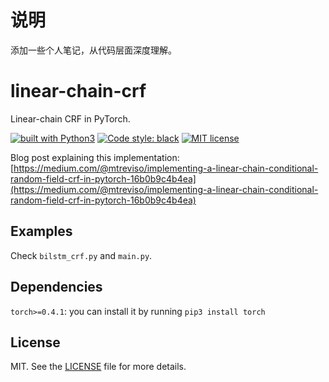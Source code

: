 # 说明

添加一些个人笔记，从代码层面深度理解。

# linear-chain-crf
Linear-chain CRF in PyTorch.

<a href="https://www.python.org/"><img src="https://img.shields.io/badge/built%20with-Python3-red.svg" alt="built with Python3" /></a>
[![Code style: black](https://img.shields.io/badge/code%20style-black-000000.svg)](https://github.com/ambv/black)
[![MIT license](https://img.shields.io/badge/License-MIT-blue.svg)](https://lbesson.mit-license.org/)

Blog post explaining this implementation: [https://medium.com/@mtreviso/implementing-a-linear-chain-conditional-random-field-crf-in-pytorch-16b0b9c4b4ea](https://medium.com/@mtreviso/implementing-a-linear-chain-conditional-random-field-crf-in-pytorch-16b0b9c4b4ea)

## Examples
Check `bilstm_crf.py` and `main.py`.

## Dependencies
`torch>=0.4.1`: you can install it by running `pip3 install torch`

## License
MIT. See the [LICENSE](LICENSE) file for more details.